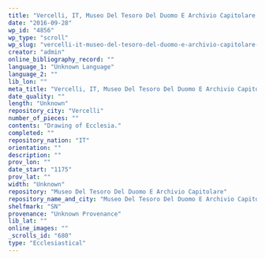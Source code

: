 ```yaml
---
title: "Vercelli, IT, Museo Del Tesoro Del Duomo E Archivio Capitolare, SN"
date: "2016-09-28"
wp_id: "4856"
wp_type: "scroll"
wp_slug: "vercelli-it-museo-del-tesoro-del-duomo-e-archivio-capitolare-sn"
creator: "admin"
online_bibliography_record: ""
language_1: "Unknown Language"
language_2: ""
lib_lon: ""
meta_title: "Vercelli, IT, Museo Del Tesoro Del Duomo E Archivio Capitolare, SN"
date_quality: ""
length: "Unknown"
repository_city: "Vercelli"
number_of_pieces: ""
contents: "Drawing of Ecclesia."
completed: ""
repository_nation: "IT"
orientation: ""
description: ""
prov_lon: ""
date_start: "1175"
prov_lat: ""
width: "Unknown"
repository: "Museo Del Tesoro Del Duomo E Archivio Capitolare"
repository_name_and_city: "Museo Del Tesoro Del Duomo E Archivio Capitolare, Vercelli IT"
shelfmark: "SN"
provenance: "Unknown Provenance"
lib_lat: ""
online_images: ""
_scrolls_id: "680"
type: "Ecclesiastical"
---
```



